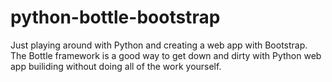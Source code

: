 # python-bottle-bootstrap

Just playing around with Python and creating a web app with Bootstrap. The Bottle framework is a good way to get down and dirty with Python web app builiding without doing all of the work yourself.
